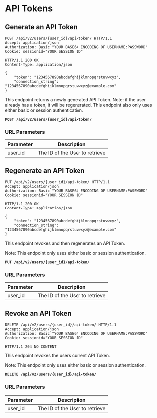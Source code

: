 # API Tokens

## Generate an API Token

```http
POST /api/v2/users/{user_id}/api-token/ HTTP/1.1
Accept: application/json
Authorization: Basic "YOUR BASE64 ENCODING OF USERNAME:PASSWORD"
Cookie: sessionid="YOUR SESSION ID"
```

```http
HTTP/1.1 200 OK
Content-Type: application/json

{
    "token": "1234567890abcdefghijklmnopqrstuvwxyz",
    "connection_string": "1234567890abcdefghijklmnopqrstuvwxyz@example.com"
}
```

This endpoint returns a newly generated API Token.
Note: if the user already has a token, it will be regenerated.
This endpoint also only uses either basic or session authentication.

**`POST /api/v2/users/{user_id}/api-token/`**

### URL Parameters

Parameter | Description
--------- | -----------
user_id   | The ID of the User to retrieve









## Regenerate an API Token

```http
PUT /api/v2/users/{user_id}/api-token/ HTTP/1.1
Accept: application/json
Authorization: Basic "YOUR BASE64 ENCODING OF USERNAME:PASSWORD"
Cookie: sessionid="YOUR SESSION ID"
```

```http
HTTP/1.1 200 OK
Content-Type: application/json

{
    "token": "1234567890abcdefghijklmnopqrstuvwxyz",
    "connection_string": "1234567890abcdefghijklmnopqrstuvwxyz@example.com"
}
```

This endpoint revokes and then regenerates an API Token.

Note: This endpoint only uses either basic or session authentication.

**`PUT /api/v2/users/{user_id}/api-token/`**

### URL Parameters

Parameter | Description
--------- | -----------
user_id   | The ID of the User to retrieve










## Revoke an API Token

```http
DELETE /api/v2/users/{user_id}/api-token/ HTTP/1.1
Accept: application/json
Authorization: Basic "YOUR BASE64 ENCODING OF USERNAME:PASSWORD"
Cookie: sessionid="YOUR SESSION ID"
```


```http
HTTP/1.1 204 NO CONTENT
```

This endpoint revokes the users current API Token.

Note: This endpoint only uses either basic or session authentication.

**`DELETE /api/v2/users/{user_id}/api-token/`**

### URL Parameters

Parameter | Description
--------- | -----------
user_id   | The ID of the User to retrieve
